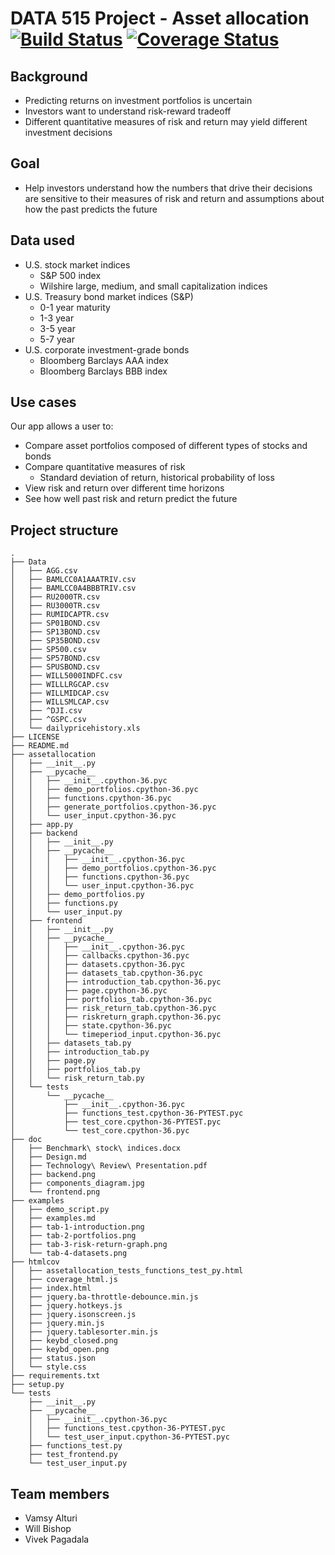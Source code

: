 # DATA 515 Project - Asset allocation [![Build Status](https://travis-ci.org/viv-r/asset-allocation.svg?branch=master)](https://travis-ci.org/viv-r/asset-allocation) [![Coverage Status](https://coveralls.io/repos/github/viv-r/asset-allocation/badge.svg?branch=master)](https://coveralls.io/github/viv-r/asset-allocation?branch=master)

## Background

  - Predicting returns on investment portfolios is uncertain
  - Investors want to understand risk-reward tradeoff
  - Different quantitative measures of risk and return may yield different investment decisions
  
## Goal

  - Help investors understand how the numbers that drive their decisions are sensitive to their measures of risk and return and assumptions about how the past predicts the future

## Data used

  - U.S. stock market indices
    - S&P 500 index
    - Wilshire large, medium, and small capitalization indices
  - U.S. Treasury bond market indices (S&P)
    - 0-1 year maturity
    - 1-3 year
    - 3-5 year
    - 5-7 year
  - U.S. corporate investment-grade bonds
    - Bloomberg Barclays AAA index
    - Bloomberg Barclays BBB index

## Use cases

Our app allows a user to:
  - Compare asset portfolios composed of different types of stocks and bonds
  - Compare quantitative measures of risk
    - Standard deviation of return, historical probability of loss
  - View risk and return over different time horizons
  - See how well past risk and return predict the future

## Project structure
```
.
├── Data
│   ├── AGG.csv
│   ├── BAMLCC0A1AAATRIV.csv
│   ├── BAMLCC0A4BBBTRIV.csv
│   ├── RU2000TR.csv
│   ├── RU3000TR.csv
│   ├── RUMIDCAPTR.csv
│   ├── SP01BOND.csv
│   ├── SP13BOND.csv
│   ├── SP35BOND.csv
│   ├── SP500.csv
│   ├── SP57BOND.csv
│   ├── SPUSBOND.csv
│   ├── WILL5000INDFC.csv
│   ├── WILLLRGCAP.csv
│   ├── WILLMIDCAP.csv
│   ├── WILLSMLCAP.csv
│   ├── ^DJI.csv
│   ├── ^GSPC.csv
│   └── dailypricehistory.xls
├── LICENSE
├── README.md
├── assetallocation
│   ├── __init__.py
│   ├── __pycache__
│   │   ├── __init__.cpython-36.pyc
│   │   ├── demo_portfolios.cpython-36.pyc
│   │   ├── functions.cpython-36.pyc
│   │   ├── generate_portfolios.cpython-36.pyc
│   │   └── user_input.cpython-36.pyc
│   ├── app.py
│   ├── backend
│   │   ├── __init__.py
│   │   ├── __pycache__
│   │   │   ├── __init__.cpython-36.pyc
│   │   │   ├── demo_portfolios.cpython-36.pyc
│   │   │   ├── functions.cpython-36.pyc
│   │   │   └── user_input.cpython-36.pyc
│   │   ├── demo_portfolios.py
│   │   ├── functions.py
│   │   └── user_input.py
│   ├── frontend
│   │   ├── __init__.py
│   │   ├── __pycache__
│   │   │   ├── __init__.cpython-36.pyc
│   │   │   ├── callbacks.cpython-36.pyc
│   │   │   ├── datasets.cpython-36.pyc
│   │   │   ├── datasets_tab.cpython-36.pyc
│   │   │   ├── introduction_tab.cpython-36.pyc
│   │   │   ├── page.cpython-36.pyc
│   │   │   ├── portfolios_tab.cpython-36.pyc
│   │   │   ├── risk_return_tab.cpython-36.pyc
│   │   │   ├── riskreturn_graph.cpython-36.pyc
│   │   │   ├── state.cpython-36.pyc
│   │   │   └── timeperiod_input.cpython-36.pyc
│   │   ├── datasets_tab.py
│   │   ├── introduction_tab.py
│   │   ├── page.py
│   │   ├── portfolios_tab.py
│   │   └── risk_return_tab.py
│   └── tests
│       └── __pycache__
│           ├── __init__.cpython-36.pyc
│           ├── functions_test.cpython-36-PYTEST.pyc
│           ├── test_core.cpython-36-PYTEST.pyc
│           └── test_core.cpython-36.pyc
├── doc
│   ├── Benchmark\ stock\ indices.docx
│   ├── Design.md
│   ├── Technology\ Review\ Presentation.pdf
│   ├── backend.png
│   ├── components_diagram.jpg
│   └── frontend.png
├── examples
│   ├── demo_script.py
│   ├── examples.md
│   ├── tab-1-introduction.png
│   ├── tab-2-portfolios.png
│   ├── tab-3-risk-return-graph.png
│   └── tab-4-datasets.png
├── htmlcov
│   ├── assetallocation_tests_functions_test_py.html
│   ├── coverage_html.js
│   ├── index.html
│   ├── jquery.ba-throttle-debounce.min.js
│   ├── jquery.hotkeys.js
│   ├── jquery.isonscreen.js
│   ├── jquery.min.js
│   ├── jquery.tablesorter.min.js
│   ├── keybd_closed.png
│   ├── keybd_open.png
│   ├── status.json
│   └── style.css
├── requirements.txt
├── setup.py
└── tests
    ├── __init__.py
    ├── __pycache__
    │   ├── __init__.cpython-36.pyc
    │   ├── functions_test.cpython-36-PYTEST.pyc
    │   └── test_user_input.cpython-36-PYTEST.pyc
    ├── functions_test.py
    ├── test_frontend.py
    └── test_user_input.py
```

## Team members

- Vamsy Alturi
- Will Bishop
- Vivek Pagadala
